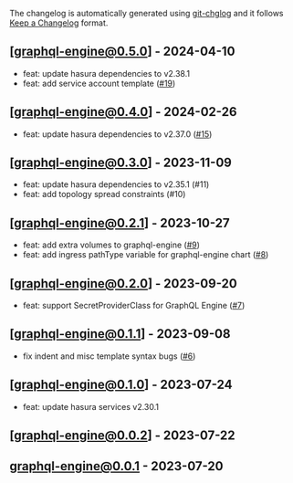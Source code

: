 The changelog is automatically generated using [git-chglog](https://github.com/git-chglog/git-chglog) and it follows [Keep a Changelog](https://keepachangelog.com) format.


<a name="graphql-engine@0.5.0"></a>
## [graphql-engine@0.5.0] - 2024-04-10
- feat: update hasura dependencies to v2.38.1 
- feat: add service account template ([#19](https://github.com/hasura/helm-charts/pull/19))

<a name="graphql-engine@0.4.0"></a>
## [graphql-engine@0.4.0] - 2024-02-26
- feat: update hasura dependencies to v2.37.0 ([#15](https://github.com/hasura/helm-charts/pull/15))

<a name="graphql-engine@0.3.0"></a>
## [graphql-engine@0.3.0] - 2023-11-09
- feat: update hasura dependencies to v2.35.1 (#11)
- feat: add topology spread constraints (#10)

<a name="graphql-engine@0.2.1"></a>
## [graphql-engine@0.2.1] - 2023-10-27
- feat: add extra volumes to graphql-engine ([#9](https://github.com/hasura/helm-charts/issues/9))
- feat: add ingress pathType variable for graphql-engine chart ([#8](https://github.com/hasura/helm-charts/issues/8))

<a name="graphql-engine@0.2.0"></a>
## [graphql-engine@0.2.0] - 2023-09-20
- feat: support SecretProviderClass for GraphQL Engine ([#7](https://github.com/hasura/helm-charts/issues/7))

<a name="graphql-engine@0.1.1"></a>
## [graphql-engine@0.1.1] - 2023-09-08
- fix indent and misc template syntax bugs ([#6](https://github.com/hasura/helm-charts/issues/6))

<a name="graphql-engine@0.1.0"></a>
## [graphql-engine@0.1.0] - 2023-07-24
- feat: update hasura services v2.30.1

<a name="graphql-engine@0.0.2"></a>
## [graphql-engine@0.0.2] - 2023-07-22

<a name="graphql-engine@0.0.1"></a>
## graphql-engine@0.0.1 - 2023-07-20
